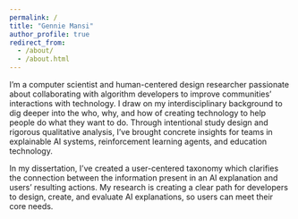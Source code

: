 ```yaml
---
permalink: /
title: "Gennie Mansi"
author_profile: true
redirect_from: 
  - /about/
  - /about.html
---
```


I’m a computer scientist and human-centered design researcher passionate about collaborating with algorithm developers to improve communities’ interactions with technology. I draw on my interdisciplinary background to dig deeper into the who, why, and how of creating technology to help people do what they want to do. Through intentional study design and rigorous qualitative analysis, I’ve brought concrete insights for teams in explainable AI systems, reinforcement learning agents, and education technology. 

In my dissertation, I’ve created a user-centered taxonomy which clarifies the connection between the information present in an AI explanation and users’ resulting actions. My research is creating a clear path for developers to design, create, and evaluate AI explanations, so users can meet their core needs.





